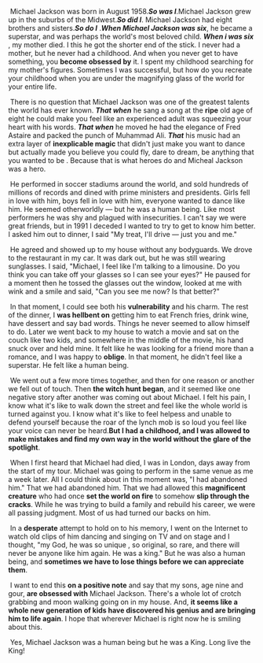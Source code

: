 ​	Michael Jackson was born in August 1958.***So was I***.Michael Jackson grew up in the suburbs of the Midwest.***So did I***. Michael Jackson had eight brothers and sisters.***So do I*** .***When Michael Jackson was six***, he became a superstar, and was perhaps the world's most beloved child. ***When i was six*** , my mother died. I this he got the shorter end of the stick. I never had a mother, but he never had a childhood. And when you never get to have something, you **become obsessed by** it. I spent my childhood searching for my mother's figures. Sometimes I was successful, but how do you recreate your childhood when you are under the magnifying glass of the world for your entire life. 

​	There is no question that Michael Jackson was one of the greatest talents the world has ever known. ***That when*** he sang a song at the **ripe** old age of eight he could make you feel like an experienced adult was squeezing your heart with his words. ***That when*** he moved he had the elegance of Fred Astaire and packed the punch of Muhammad Ali. ***That*** his music had an extra layer of **inexplicable magic** that didn't just make you want to dance but actually made you believe you could fly, dare to dream, be anything that you wanted to be . Because that is what heroes do and Micheal Jackson was a hero.

​	He performed in soccer stadiums around the world, and sold hundreds of millions of records and dined with prime ministers and presidents. Girls fell in love with him, boys fell in love with him, everyone wanted to dance like him. He seemed otherworldly — but he was a human being. Like most performers he was shy and plagued with insecurities. I can't say we were great friends, but in 1991 I deceded I wanted to try to get to know him better. I asked him out to dinner, I said "My treat, I'll drive — just you and me."

​	He agreed and showed up to my house without any bodyguards. We drove to the restaurant in my car. It was dark out, but he was still wearing sunglasses. I said, "Michael, I feel like I'm talking to a limousine. Do you think you can take off your glasses so I can see your eyes?" He paused for a moment then he tossed the glasses out the window, looked at me with wink and a smile and said, "Can you see me now? Is that better?"

​	In that moment, I could see both his **vulnerability** and his charm. The rest of the dinner, I **was hellbent on** getting him to eat French fries, drink wine, have dessert and say bad words. Things he never seemed to allow himself to do. Later we went back to my house to watch a movie and sat on the couch like two kids, and somewhere in the middle of the movie, his hand snuck over and held mine. It felt like he was looking for a friend more than a romance, and I was happy to **oblige**. In that moment, he didn't feel like a superstar. He felt like a human being.

​	We went out a few more times together, and then for one reason or another we fell out of touch. Then **the witch hunt began**, and it seemed like one negative story after another was coming out about Michael. I felt his pain, I know what it's like to walk down the street and feel like the whole world is turned against you. I know what it's like to feel helpess and unable to defend yourself because the roar of the lynch mob is so loud you feel like your voice can never be heard.**But I had a childhood, and I was allowed to make mistakes and find my own way in the world without the glare of the spotlight**.

​	When I first heard that Michael had died, I was in London, days away from the start of my tour. Michael was going to perform in the same venue as me a week later. All I could think about in this moment was, "I had abandoned him." That we had abandoned him. That we had allowed this **magnificent creature** who had once **set the world on fire** to somehow **slip through the cracks**. While he was trying to build a family and rebuild his career, we were all passing judgment. Most of us had turned our backs on him.

​	In a **desperate** attempt to hold on to his memory, I went on the Internet to watch old clips of him dancing and singing on TV and on stage and I thought, "my God, he was so unique , so original, so rare, and there will never be anyone like him again. He was a king." But he was also a human being, and **sometimes we have to lose things before we can appreciate them**.

​	I want to end this **on a positive note** and say that my sons, age nine and gour, **are obsessed with** Michael Jackson. There's a whole lot of crotch grabbing and moon walking going on in my house. And, **it seems like a whole new generation of kids have discovered his genius and are bringing him to life again**. I hope that wherever Michael is right now he is smiling about this.

​	Yes, Michael Jackson was a human being but he was a King. Long live the King!